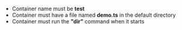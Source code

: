 - Container name must be **test**
- Container must have a file named **demo.ts** in the default directory
- Container must run the **"dir"** command when it starts